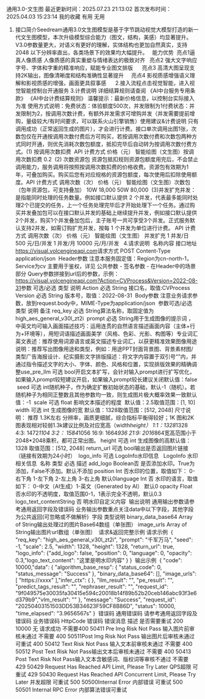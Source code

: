 通用3.0-文生图
最近更新时间：2025.07.23 21:13:02
首次发布时间：2025.04.03 15:23:14
我的收藏
有用
无用

1. 接口简介​
   Seedream通用3.0文生图模型是基于字节跳动视觉大模型打造的新一代文生图模型，本次升级模型综合能力（图文，结构，美感）均显著提升。V3.0参数量更大，对语义有更好的理解，实体结构也更加自然真实，支持 2048 以下分辨率直出，各类场景下的效果均大幅提升。​
   ​
   ​
   能力优势​
   ​
   亮点1​
   逼真人像质感​
   人像质感的真实重塑与情绪表达的极致对齐​
   ​​​
   ​​​
   亮点2​
   强大文字响应​
   字号、字体和字重的精准响应，赋能专业图文排版​
   ​
   ​​​
   ​
   ​​​
   ​
   亮点3​
   高清大图呈现​
   支持2K输出，图像清晰度和结构准确性显著提升​
   ​
   ​​​
   ​​​
   ​
   亮点4​
   影视质感增强​
   语义理解和影视质感的增强，画面更具叙事感​
   ​​​
   ​
   ​​​
   ​
   ​ 2.接入流程​
   点击视觉智能，进入视觉智能控制台开通服务​​​ 3.计费说明​
   详细结算规则请查阅 《AI中台服务专用条款》 《AI中台计费结算规则》​
   温馨提示：​
   最新价格信息，以控制台实际接入为准​
   使用方式说明：​
   免费状态：体验额度500次，并发限制为1​
   付费状态：并发限制为2，按调用次数计费，有额外并发需求可增购并发（并发需要提前增购，量级较大/有时间要求，可以联系火山引擎销售）​
   使用建议&计费说明​
   只有调用成功（正常返回生成的图片），才会进行计费。​
   接口单次调用出图1张，​
   次数包仅在开通按调用次数付费后方可购买，若按调用次数付费和次数包两种方式同时开通，则优先消耗次数包额度，抵扣完毕后自动转为按调用次数付费方式。​
   (1) 按调用次数扣费​
   ​
   API​
   计费方式​
   价格（元）​
   智能绘图（文生图）​
   按调用次数扣费​
   0.2​
   ​
   (2) 次数资源包​
   资源包抵扣规则​
   资源包额度用完后，不会禁止调用能力，服务调用将按照按调用次数扣费的价格收费。​
   资源包有效期为1年，可叠加购买。购买后您有对应规格的资源包额度，每次使用后扣除使用额度。​
   ​
   API​
   计费方式​
   调用次数（次）​
   价格（元）​
   智能绘图（文生图）​
   次数包（包年资源包，可支持叠加）​
   10W​
   18,000​
   50W​
   80,000​
   ​
   (3)并发扩充​
   并发：是指能同时处理的任务数量。例如接口默认提供 2 个并发，代表最多能同时处理2个已提交的任务，上一个任务处理完毕后才开始处理下一个任务。​
   通过购买并发叠加包可以在接口默认并发的基础上继续提升并发，例如接口默认提供2个并发，购买1个并发叠加包后，主子账号一共可享受3个并发。​
   正式服务默认支持2并发，如需订购扩充并发，按每 1 个并发为单位进行计费。​
   ​
   API​
   计费方式​
   调用次数（次）​
   价格（元）​
   智能绘图（文生图）​
   并发扩充​
   1 并发/日​
   500 元/日/并发​
   1 并发/月​
   10000 元/月/并发​
   ​
   ​ 4.请求说明​
   ​
   名称​
   内容​
   接口地址​
   https://visual.volcengineapi.com​
   请求方式​
   POST​
   Content-Type​
   application/json​
   ​
   Header参数​
   注意​
   本服务固定值：Region为cn-north-1，Service为cv​
   主要用于鉴权，详见 公共参数 - 签名参数 - 在Header中的场景部分​
   Query参数​
   拼接到url后的参数，示例：https://visual.volcengineapi.com?Action=CVProcess&Version=2022-08-31​
   ​
   参数​
   可选/必选​
   类型​
   说明​
   Action​
   必选​
   String​
   接口名，取值:CVProcess​
   Version​
   必选​
   String​
   版本号，取值：2022-08-31​
   ​
   Body参数​
   注意​
   业务请求参数，放到request.body中，MIME-Type为application/json​
   ​
   参数​
   可选/必选​
   类型​
   说明​
   备注​
   req_key​
   必选​
   String​
   算法名称，取固定值为high_aes_general_v30l_zt2i​
   ​
   prompt​
   必选​
   String​
   用于生成图像的提示词 ，中英文均可输入​
   画面描述技巧：运用连贯的自然语言描述画面内容（主体+行为+环境等），用短词语描述画面美学（风格、色彩、光影、构图等）​
   专业词汇英文表述：推荐使用词源语言或英文描述专业词汇，以获更精准效果​
   图像用途说明：推荐写出图像用途和类型，例如：用途PPT封面背景图、背景素材图/ 类型广告海报设计、纪实摄影​
   文字排版描述：将文字内容置于双引号“”内，并通过指令描述文字的大小、字体、颜色、风格和位置，实现排版效果的精确调整 ​
   use_pre_llm​
   可选​
   bool​
   开启文本扩写，会针对输入prompt进行扩写优化，如果输入prompt较短建议开启，如果输入prompt较长建议关闭​
   默认值：false​
   ​
   seed​
   可选​
   int​
   随机种子，作为确定扩散初始状态的基础，默认-1（随机）。若随机种子为相同正整数且其他参数均一致，则生成图片极大概率效果一致​
   默认值：-1​
   ​
   scale​
   可选​
   float​
   影响文本描述的程度 ​
   默认值：2.5​
   取值范围：[1, 10]​
   ​
   width​
   可选​
   int​
   生成图像的宽​
   默认值：1328​
   取值范围：[512, 2048]​
   尺寸说明：​
   推荐 1.3K左右 分辨率，画质更细腻，综合指标平衡得较好；1K 图和2K 图表现相对较弱​
   1.3k建议比例及对应宽高（width*height）​
   1:1：1328*1328​
   4:3: 1472*1104​
   3:2： 1584*1056​
   16:9: 1664*936​
   21:9: 2016*864​
   宽高范围小于2048\*2048乘积，都可正常出图。​
   height​
   可选​
   int​
   生成图像的高​
   默认值：1328​
   取值范围：[512, 2048]​
   return_url​
   可选​
   bool​
   输出是否返回图片链接 （链接有效期为24小时）​
   ​
   logo_info​
   可选​
   LogoInfo​
   水印信息​
   ​
   ​
   LogoInfo​
   水印相关信息​
   ​
   名称​
   类型​
   必选​
   描述​
   add_logo​
   Boolean​
   否​
   是否添加水印。True为添加，False不添加。默认不添加​
   position​
   Int​
   否​
   水印的位置，取值如下：​
   0-右下角​
   1-左下角​
   2-左上角​
   3-右上角​
   默认0​
   language​
   Int​
   否​
   水印的语言，取值如下：​
   0-中文（AI生成）​
   1-英文（Generated by AI）​
   默认0​
   opacity​
   Float​
   否​
   水印的不透明度，取值范围0-1，1表示完全不透明，默认0.3​
   logo_text_content​
   String​
   否​
   明水印自定义内容​
   ​
   输出说明​
   通用输出参数​
   请参考通用返回字段及错误码​
   业务输出参数​
   重点关注data中以下字段，其他字段为公共返回(可忽略或不做解析)​
   ​
   字段​
   类型​
   说明​
   binary_data_base64​
   Array of String​
   输出处理过的图片Base64数组（单张图）​
   image_urls​
   Array of String​
   输出图片url数组（单张图）​
   ​
   请求&返回完整示例​
   请求示例​
   ​
   {​
   "req_key": "high_aes_general_v30l_zt2i",​
   "prompt": "千军万马",​
   "seed": -1,​
   "scale": 2.5,​
   "width": 1328,​
   "height": 1328,​
   "return_url": true,​
   "logo_info": {​
   "add_logo": false,​
   "position": 0,​
   "language": 0,​
   "opacity": 0.3,​
   "logo_text_content": "这里是明水印内容"​
   }​
   }​
   ​
   输出示例​
   ​
   {​
   "code": 10000,​
   "data": {​
   "algorithm_base_resp": {​
   "status_code": 0,​
   "status_message": "Success"​
   },​
   "binary_data_base64": [],​
   "image_urls": [​
   "https://xxxx"​
   ],​
   "infer_ctx": {​
   },​
   "llm_result": "",​
   "pe_result": "",​
   "predict_tags_result": "",​
   "rephraser_result": "",​
   "request_id": "9f049575e30035fa30415e594c20018b14f89b52b20ceb146abc93f3e6d379b9",​
   "vlm_result": ""​
   },​
   "message": "Success",​
   "request_id": "20250403151503DD53B34623F59CF8B86D",​
   "status": 10000,​
   "time_elapsed": "3.9656567s"​
   }​
   ​
   错误码​
   通用错误码​
   请参考通用返回字段及错误码​
   业务错误码​
   ​
   HttpCode​
   错误码​
   错误消息​
   描述​
   是否需要重试​
   200​
   10000​
   无​
   请求成功​
   不需要​
   400​
   50411​
   Pre Img Risk Not Pass​
   输入图片前审核未通过​
   不需要​
   400​
   50511​
   Post Img Risk Not Pass​
   输出图片后审核未通过​
   可重试​
   400​
   50412​
   Text Risk Not Pass​
   输入文本前审核未通过​
   不需要​
   400​
   50512​
   Post Text Risk Not Pass​
   输出文本后审核未通过​
   不需要​
   400​
   50413​
   Post Text Risk Not Pass​
   输入文本含敏感词、版权词等审核不通过​
   不需要​
   429​
   50429​
   Request Has Reached API Limit, Please Try Later​
   QPS超限​
   可重试​
   429​
   50430​
   Request Has Reached API Concurrent Limit, Please Try Later​
   并发超限​
   可重试​
   500​
   50500​
   Internal Error​
   内部错误​
   可重试​
   500​
   50501​
   Internal RPC Error​
   内部算法错误​
   可重试​
   ​
